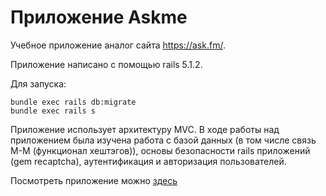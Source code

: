 # Приложение Askme

Учебное приложение аналог сайта https://ask.fm/.

Приложение написано с помощью rails 5.1.2.

Для запуска:

    bundle exec rails db:migrate
    bundle exec rails s

Приложение использует архитектуру MVC. В ходе работы над приложением была изучена работа с базой данных (в том числе связь М-М (функционал хештэгов)), основы безопасности rails приложений (gem recaptcha), аутентификация и авторизация пользователей.

Посмотреть приложение можно [здесь](https://ask-them.herokuapp.com/)
